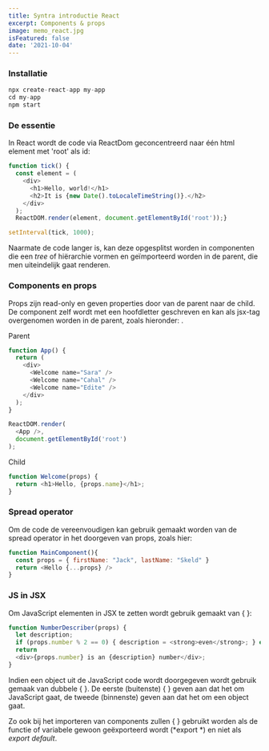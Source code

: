 ```yaml
---
title: Syntra introductie React 
excerpt: Components & props 
image: memo_react.jpg
isFeatured: false
date: '2021-10-04'
---
```

### Installatie

```js
npx create-react-app my-app
cd my-app
npm start
```

### De essentie

In React wordt de code via ReactDom geconcentreerd naar één html element met 'root' als id:

```js
function tick() {
  const element = (
    <div>
      <h1>Hello, world!</h1>
      <h2>It is {new Date().toLocaleTimeString()}.</h2>
    </div>
  );
  ReactDOM.render(element, document.getElementById('root'));}

setInterval(tick, 1000);
```

Naarmate de code langer is, kan deze opgesplitst worden in componenten die een *tree* of hiërarchie vormen en geïmporteerd worden in de parent, die men uiteindelijk gaat renderen.  

### Components en props

Props zijn read-only en geven properties door van de parent naar de child. De component zelf wordt met een hoofdletter geschreven en kan als jsx-tag overgenomen worden in de parent, zoals hieronder: <Welcome />.

Parent

```js
function App() {
  return (
    <div>
      <Welcome name="Sara" />      
      <Welcome name="Cahal" />      
      <Welcome name="Edite" />    
    </div>
  );
}

ReactDOM.render(
  <App />,
  document.getElementById('root')
);
```

Child

```js
function Welcome(props) {
  return <h1>Hello, {props.name}</h1>;
}
```

### Spread operator

Om de code de vereenvoudigen kan gebruik gemaakt worden van de spread operator in het doorgeven van props, zoals hier:

```js
function MainComponent(){
  const props = { firstName: "Jack", lastName: "Skeld" }
  return <Hello {...props} />
}
```

### JS in JSX

Om JavaScript elementen in JSX te zetten wordt gebruik gemaakt van { }:

```js
function NumberDescriber(props) {
  let description;
  if (props.number % 2 == 0) { description = <strong>even</strong>; } else { description = <i>odd</i>; }  
  return
  <div>{props.number} is an {description} number</div>;
}
```

Indien een object uit de JavaScript code wordt doorgegeven wordt gebruik gemaak van dubbele { }. De eerste (buitenste) { } geven aan dat het om JavaScript gaat, de tweede (binnenste) geven aan dat het om een object gaat.

Zo ook bij het importeren van components zullen { } gebruikt worden als de functie of variabele gewoon geëxporteerd wordt (*export *) en niet als *export default*.

